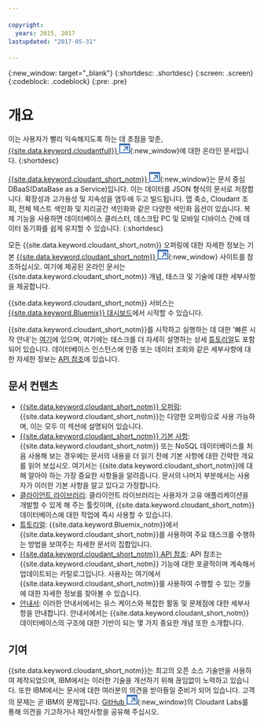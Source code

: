 ```yaml
---

copyright:
  years: 2015, 2017
lastupdated: "2017-05-31"

---
```


{:new_window: target="_blank"}
{:shortdesc: .shortdesc}
{:screen: .screen}
{:codeblock: .codeblock}
{:pre: .pre}

# 개요

이는 사용자가 빨리 익숙해지도록 하는 데 초점을 맞춘, [{{site.data.keyword.cloudantfull}} ![외부 링크 아이콘](images/launch-glyph.svg "외부 링크 아이콘")](http://www.ibm.com/analytics/us/en/technology/cloud-data-services/cloudant/){:new_window}에 대한 온라인 문서입니다.
{:shortdesc}

[{{site.data.keyword.cloudant_short_notm}} ![외부 링크 아이콘](images/launch-glyph.svg "외부 링크 아이콘")](https://www.youtube.com/watch?v=xfO3m1I3SKg&feature=youtu.be){:new_window}는
문서 중심 DBaaS(DataBase as a Service)입니다. 이는 데이터를 JSON 형식의 문서로 저장합니다.
확장성과 고가용성 및
지속성을 염두에 두고
빌드됩니다.
맵 축소, Cloudant 조회, 전체 텍스트
색인화 및 지리공간
색인화와 같은
다양한 색인화 옵션이 있습니다.
복제 기능을 사용하면 데이터베이스 클러스터,
데스크탑 PC 및 모바일 디바이스 간에 데이터 동기화를 쉽게 유지할 수 있습니다.
{:shortdesc}

모든 {{site.data.keyword.cloudant_short_notm}} 오퍼링에 대한 자세한 정보는
기본 [{{site.data.keyword.cloudant_short_notm}} ![외부 링크 아이콘](images/launch-glyph.svg "외부 링크 아이콘")](http://www.ibm.com/analytics/us/en/technology/cloud-data-services/cloudant/){:new_window} 사이트를 참조하십시오.
여기에 제공된 온라인 문서는 {{site.data.keyword.cloudant_short_notm}} 개념, 태스크 및 기술에 대한 세부사항을 제공합니다. 

{{site.data.keyword.cloudant_short_notm}} 서비스는 [{{site.data.keyword.Bluemix}} 대시보드](https://console.ng.bluemix.net/catalog/services/cloudant-nosql-db/)에서 시작할 수 있습니다. 

{{site.data.keyword.cloudant_short_notm}}를 시작하고 실행하는 데 대한 '빠른 시작 안내'는 [여기](index.html)에 있으며,
여기에는 태스크를 더 자세히 설명하는 상세 [튜토리얼](tutorials/index.html)도 포함되어 있습니다.
데이터베이스 인스턴스에 인증 또는 데이터 조회와 같은 세부사항에 대한 자세한 정보는 [API 참조](api/index.html)에 있습니다. 

<div id="contents"></div>

## 문서 컨텐츠

*	[{{site.data.keyword.cloudant_short_notm}} 오퍼링](offerings/index.html): {{site.data.keyword.cloudant_short_notm}}는
	다양한 오퍼링으로 사용 가능하며, 이는 모두 이 섹션에 설명되어 있습니다. 
*	[{{site.data.keyword.cloudant_short_notm}} 기본 사항](basics/index.html):
  {{site.data.keyword.cloudant_short_notm}} 또는 NoSQL 데이터베이스를 처음 사용해 보는 경우에는
	문서의 내용을 더 읽기 전에 기본 사항에 대한 간략한 개요를 읽어 보십시오.
	여기서는 {{site.data.keyword.cloudant_short_notm}}에 대해 알아야 하는 가장 중요한 사항들을 알려줍니다.
	문서의 나머지 부분에서는 사용자가 이러한 기본 사항을 알고 있다고 가정합니다. 
*	[클라이언트 라이브러리](libraries/index.html): 클라이언트 라이브러리는
	사용자가 고유 애플리케이션을 개발할 수 있게 해 주는 툴킷이며,
	{{site.data.keyword.cloudant_short_notm}} 데이터베이스에 대한 작업에 즉시 사용할 수 있습니다. 
* [튜토리얼](tutorials/index.html): {{site.data.keyword.Bluemix_notm}}에서
  {{site.data.keyword.cloudant_short_notm}}를 사용하여 주요 태스크를 수행하는 방법을 보여주는 자세한 문서의 집합입니다. 
*	[{{site.data.keyword.cloudant_short_notm}} API 참조](api/index.html): API 참조는
	{{site.data.keyword.cloudant_short_notm}} 기능에 대한 포괄적이며 계속해서 업데이트되는 카탈로그입니다.
	사용자는 여기에서 {{site.data.keyword.cloudant_short_notm}}를 사용하여 수행할 수 있는 것들에 대한 자세한 정보를 찾아볼 수 있습니다. 
*	[안내서](guides/index.html): 이러한 안내서에서는 유스 케이스와 복잡한 활동 및 문제점에 대한 세부사항을 안내합니다.
	안내서에서는 {{site.data.keyword.cloudant_short_notm}} 데이터베이스의 구조에 대한 기반이 되는 몇 가지 중요한 개념 또한 소개합니다. 

## 기여

{{site.data.keyword.cloudant_short_notm}}는 최고의 오픈 소스 기술만을 사용하여 제작되었으며,
IBM에서는 이러한 기술을 개선하기 위해 끊임없이 노력하고 있습니다.
또한 IBM에서는 문서에 대한 여러분의 의견을 받아들일 준비가 되어 있습니다.
고객의 문제는 곧 IBM의 문제입니다. [GitHub ![외부 링크 아이콘](images/launch-glyph.svg "외부 링크 아이콘")](https://github.com/cloudant-labs/slate){:new_window}의
Cloudant Labs를 통해 의견을 기고하거나 제안사항을 공유해 주십시오. 
